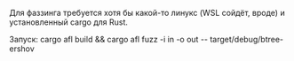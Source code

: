 Для фаззинга требуется хотя бы какой-то линукс (WSL сойдёт, вроде) и установленный cargo для Rust.

Запуск:
cargo afl build && cargo afl fuzz -i in -o out -- target/debug/btree-ershov